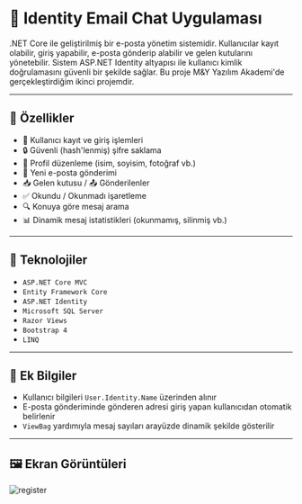 # 📧 Identity Email Chat Uygulaması

.NET Core ile geliştirilmiş bir e-posta yönetim sistemidir. Kullanıcılar kayıt olabilir, giriş yapabilir, e-posta gönderip alabilir ve gelen kutularını yönetebilir. Sistem ASP.NET Identity altyapısı ile kullanıcı kimlik doğrulamasını güvenli bir şekilde sağlar.
Bu proje M&Y Yazılım Akademi'de gerçekleştirdiğim ikinci projemdir.

---

## 🚀 Özellikler

- 🔐 Kullanıcı kayıt ve giriş işlemleri
- 🔒 Güvenli (hash'lenmiş) şifre saklama
- 👤 Profil düzenleme (isim, soyisim, fotoğraf vb.)
- 📨 Yeni e-posta gönderimi
- 📥 Gelen kutusu / 📤 Gönderilenler
- ✅ Okundu / Okunmadı işaretleme
- 🔍 Konuya göre mesaj arama
- 📊 Dinamik mesaj istatistikleri (okunmamış, silinmiş vb.)

---

## 🧱 Teknolojiler

- `ASP.NET Core MVC`
- `Entity Framework Core`
- `ASP.NET Identity`
- `Microsoft SQL Server`
- `Razor Views`
- `Bootstrap 4`
- `LINQ`

---

## 📌 Ek Bilgiler

- Kullanıcı bilgileri `User.Identity.Name` üzerinden alınır
- E-posta gönderiminde gönderen adresi giriş yapan kullanıcıdan otomatik belirlenir
- `ViewBag` yardımıyla mesaj sayıları arayüzde dinamik şekilde gösterilir

---

## 🖼️ Ekran Görüntüleri

![register](https://github.com/user-attachments/assets/1295affa-6821-4bb2-b1e6-b6c1bc2c1efa)



